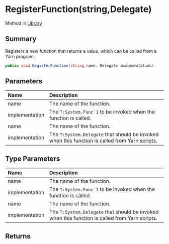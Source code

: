 # RegisterFunction(string,Delegate)

Method in [Library](/api/csharp/yarn.library.md)

## Summary


Registers a new function that returns a value, which can be
called from a Yarn program.


```csharp
public void RegisterFunction(string name, Delegate implementation)
```

## Parameters

|Name|Description|
|:---|:---|
|name|The name of the function.|
|implementation|The  <code>T:System.Func`1</code>  to be invoked when the function is called.|
|name|The name of the function.|
|implementation|The  <code>T:System.Delegate</code>  that should be invoked when this function is called from Yarn scripts.|

## Type Parameters

|Name|Description|
|:---|:---|
|name|The name of the function.|
|implementation|The  <code>T:System.Func`1</code>  to be invoked when the function is called.|
|name|The name of the function.|
|implementation|The  <code>T:System.Delegate</code>  that should be invoked when this function is called from Yarn scripts.|

## Returns



